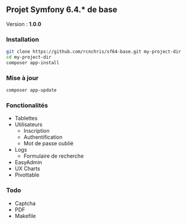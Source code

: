 ## Projet Symfony 6.4.* de base

Version : **1.0.0**

### Installation

```bash
git clone https://github.com/rcnchris/sf64-base.git my-project-dir
cd my-project-dir
composer app-install
```

### Mise à jour

```bash
composer app-update
```

### Fonctionalités

- Tablettes
- Utilisateurs
   - Inscription
   - Authentification
   - Mot de passe oublié
- Logs
   - Formulaire de recherche
- EasyAdmin
- UX Charts
- Pivottable

### Todo

- Captcha
- PDF
- Makefile